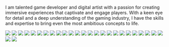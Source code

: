 I am talented game developer and digital artist with a passion for creating immersive experiences that captivate and engage players. With a keen eye for detail and a deep understanding of the gaming industry, I have the skills and expertise to bring even the most ambitious concepts to life.

[![](https://img.shields.io/badge/Dribbble-EA4C89?style=for-the-badge&logo=dribbble&logoColor=white)](https://dribbble.com/Yoonus4040)
[![](https://img.shields.io/badge/dev.to-0A0A0A?style=for-the-badge&logo=devdotto&logoColor=white)](https://dev.to/yoonus4040)
[![](https://img.shields.io/badge/Scratch-855cd6?style=for-the-badge&logo=Scratch&logoColor=white)](https://scratch.mit.edu/users/yunus4040/)
![](https://img.shields.io/badge/blender-%23F5792A.svg?style=for-the-badge&logo=blender&logoColor=white)
![](https://img.shields.io/badge/CSS3-264de4?style=for-the-badge&logo=css3&logoColor=white)
![](https://img.shields.io/badge/python-ffd43b?style=for-the-badge&logo=python&logoColor=black)
![](https://img.shields.io/badge/sketchup-333344?style=for-the-badge&logo=sketchup&logoColor=white)
![](https://img.shields.io/badge/Photoshop-18152E?style=for-the-badge&logo=AdobePhotoshop&logoColor=white)
![](https://img.shields.io/badge/illustrator-3c240c?style=for-the-badge&logo=AdobeIllustrator&logoColor=white)
![](https://img.shields.io/badge/Bootstrap-702cf5?style=for-the-badge&logo=bootstrap&logoColor=white)
![](https://img.shields.io/badge/HTML5-E34F26?style=for-the-badge&logo=html5&logoColor=white)
[![](https://img.shields.io/badge/Youtube-FF0000?style=for-the-badge&logo=Youtube&logoColor=white)](https://www.youtube.com/@yoonus4040)
[![](https://img.shields.io/badge/stackoverflow-f48127?style=for-the-badge&logo=stackoverflow&logoColor=white)](https://stackoverflow.com/users/22113409/yoonus4040)
![](https://img.shields.io/badge/Roblox-ff3526?style=for-the-badge&logo=Roblox&logoColor=white)
![](https://img.shields.io/badge/JavaScript-323330?style=for-the-badge&logo=javascript&logoColor=F7DF1E)
![](https://img.shields.io/badge/Visual_Studio_Code-0011ff?style=for-the-badge&logo=visual%20studio%20code&logoColor=white)
![](https://img.shields.io/badge/Windows-00a1f1?style=for-the-badge&logo=windows&logoColor=white)
![](https://img.shields.io/badge/CSS3-264de4?style=for-the-badge&logo=css3&logoColor=white)
![](https://img.shields.io/badge/Opera-b20317?style=for-the-badge&logo=opera&logoColor=white)
[![](https://img.shields.io/badge/SoundCloud-ff7700?style=for-the-badge&logo=SoundCloud&logoColor=white)](https://soundcloud.com/yoonus-ibrahim-87475059)
[![](https://img.shields.io/badge/Replit-f8640a?style=for-the-badge&logo=Replit&logoColor=white)](https://replit.com/@Yoonus4040)
[![](https://img.shields.io/badge/Instagram-E1306C?style=for-the-badge&logo=instagram&logoColor=white)](https://www.instagram.com/yoonuz4040/?igshid=ZDdkNTZiNTM%3D)
[![](https://img.shields.io/badge/Codepen-252830?style=for-the-badge&logo=codepen&logoColor=white)](https://codepen.io/yunus4040)
![](https://img.shields.io/badge/Linux-FCC624?style=for-the-badge&logo=linux&logoColor=black)
![](https://img.shields.io/badge/Ubuntu-E95420?style=for-the-badge&logo=ubuntu&logoColor=white)
![](https://img.shields.io/badge/Android-3DDC84?style=for-the-badge&logo=android&logoColor=white)
![](https://img.shields.io/badge/Raspberry%20Pi-A22846?style=for-the-badge&logo=Raspberry%20Pi&logoColor=white)
